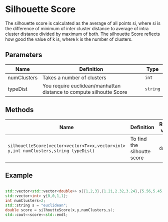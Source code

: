 # Silhouette Score

The silhouette score is calculated as the average of all points si, where si is the difference of minimum of inter cluster distance to average of intra cluster distance divided by maximum of both.
The silhouette Score reflects how good the value of k is, where k is the number of clusters.

## Parameters

| Name          | Definition                                                                                  | Type            |
| ------------- | ------------------------------------------------------------------------------------------- | ----------------|
| numClusters   | Takes a number of clusters                                                                  | `int`           |
| typeDist      | You require euclidean/manhattan distance to compute silhoutte Score                         | `string`        |


## Methods

| Name                                           | Definition                                            | Return value      |
| -----------------------------------------------| ----------------------------------------------------- | ----------------- |
| `silhouetteScore(vector<vector<T>>x,vector<int> y,int numClusters,string typeDist)`|To find the silhoutte score|  `double`  |

## Example

```cpp

std::vector<std::vector<double>> x{{1,2,3},{1.21,2.32,3.24},{5.56,5.45,5.23},{5.35,5.00,5.78}};
std::vector<int> y{0,0,1,1};
int numClusters=2;
std::string s = "euclidean";
double score = silhoutteScore(x,y,numClusters,s);
std::cout<<score<<std::endl;

```